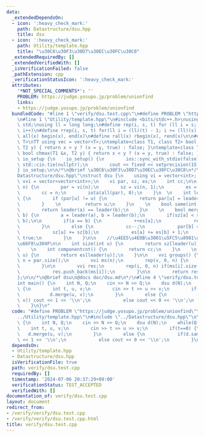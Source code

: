 ```yaml
---
data:
  _extendedDependsOn:
  - icon: ':heavy_check_mark:'
    path: Datastructure/dsu.hpp
    title: dsu
  - icon: ':heavy_check_mark:'
    path: Utility/template.hpp
    title: "\u30C6\u30F3\u30D7\u30EC\u30FC\u30C8"
  _extendedRequiredBy: []
  _extendedVerifiedWith: []
  _isVerificationFailed: false
  _pathExtension: cpp
  _verificationStatusIcon: ':heavy_check_mark:'
  attributes:
    '*NOT_SPECIAL_COMMENTS*': ''
    PROBLEM: https://judge.yosupo.jp/problem/unionfind
    links:
    - https://judge.yosupo.jp/problem/unionfind
  bundledCode: "#line 1 \"verify/dsu.test.cpp\"\n#define PROBLEM \"https://judge.yosupo.jp/problem/unionfind\"\
    \n#line 1 \"Utility/template.hpp\"\n#include <bits/stdc++.h>\nusing namespace\
    \ std;\nusing ll = long long;\n#define rep(i, s, t) for (ll i = s; i < (ll)(t);\
    \ i++)\n#define rrep(i, s, t) for(ll i = (ll)(t) - 1; i >= (ll)(s); i--)\n#define\
    \ all(x) begin(x), end(x)\n#define rall(x) rbegin(x), rend(x)\n\n#define TT template<typename\
    \ T>\nTT using vec = vector<T>;\ntemplate<class T1, class T2> bool chmin(T1 &x,\
    \ T2 y) { return x > y ? (x = y, true) : false; }\ntemplate<class T1, class T2>\
    \ bool chmax(T1 &x, T2 y) { return x < y ? (x = y, true) : false; }\n\nstruct\
    \ io_setup {\n    io_setup() {\n        ios::sync_with_stdio(false);\n       \
    \ std::cin.tie(nullptr);\n        cout << fixed << setprecision(15);\n    }\n\
    } io_setup;\n\n/*\n@brief \u30C6\u30F3\u30D7\u30EC\u30FC\u30C8\n*/\n#line 1 \"\
    Datastructure/dsu.hpp\"\nstruct dsu {\n    using vi = vector<int>;   \n    using\
    \ vvi = vector<vector<int>>;\n    vi par, sz, es;\n    int cc;\n\n    dsu(int\
    \ n) {\n        par = vi(n);\n        sz = vi(n, 1);\n        es = vi(n, 0);\n\
    \        cc = n;\n        iota(all(par), 0);\n    }\n  \n    int leader(int u)\
    \ {\n        if (par[u] != u) {\n            return par[u] = leader(par[u]);\n\
    \        }    \n         return u;\n    }\n    \n    bool same(int a, int b) {\n\
    \        return leader(a) == leader(b);\n    }\n    \n    bool merge(int a, int\
    \ b) {\n        a = leader(a), b = leader(b);\n        if(sz[a] < sz[b]) swap(a,\
    \ b);\n\n        if(a == b) {\n            ++es[a];\n            return false;\n\
    \        }\n        else {\n            cc--;\n            par[b] = leader(a);\n\
    \            sz[a] += sz[b];\n            es[a] += es[b] + 1;\n            return\
    \ true;\n        }\n    }\n\n    //\u4EE5\u4E0B\u3001\u5FC5\u8981\u306A\u7269\u3092\
    \u66F8\u304F\n\n    int size(int u) {\n        return sz[leader(u)];\n    }\n\n\
    \    \n    int componentcnt() {\n        return cc;\n    }\n    \n    int edgecnt(int\
    \ u) {\n        return es[leader(u)];\n    }\n\n    vvi groups() {\n        int\
    \ n = par.size();\n        vvi ms(n);\n        rep(v, 0, n) {\n            ms[leader(v)].push_back(v);\n\
    \        }\n\n        vvi res;\n        rep(i, 0, n) if(ms[i].size() > 0) {\n\
    \            res.push_back(ms[i]);\n        }\n\n        return res;\n    }\n\n\
    };\n\n/*\n@brief dsu\n@docs doc/dsu.md\n*/\n#line 4 \"verify/dsu.test.cpp\"\n\n\
    int main() {\n    int N, Q;\n    cin >> N >> Q;\n    dsu d(N);\n    while(Q--)\
    \ {\n        int t, u, v;\n        cin >> t >> u >> v;\n        if(t==0) {\n \
    \           d.merge(u, v);\n        }\n        else {\n            if(d.same(u,\
    \ v)) cout << 1 << '\\n';\n            else cout << 0 << '\\n';\n        }\n\n\
    \    }\n}\n"
  code: "#define PROBLEM \"https://judge.yosupo.jp/problem/unionfind\"\n#include \"\
    ../Utility/template.hpp\"\n#include \"../Datastructure/dsu.hpp\"\n\nint main()\
    \ {\n    int N, Q;\n    cin >> N >> Q;\n    dsu d(N);\n    while(Q--) {\n    \
    \    int t, u, v;\n        cin >> t >> u >> v;\n        if(t==0) {\n         \
    \   d.merge(u, v);\n        }\n        else {\n            if(d.same(u, v)) cout\
    \ << 1 << '\\n';\n            else cout << 0 << '\\n';\n        }\n\n    }\n}"
  dependsOn:
  - Utility/template.hpp
  - Datastructure/dsu.hpp
  isVerificationFile: true
  path: verify/dsu.test.cpp
  requiredBy: []
  timestamp: '2024-07-06 20:37:29+09:00'
  verificationStatus: TEST_ACCEPTED
  verifiedWith: []
documentation_of: verify/dsu.test.cpp
layout: document
redirect_from:
- /verify/verify/dsu.test.cpp
- /verify/verify/dsu.test.cpp.html
title: verify/dsu.test.cpp
---
```

